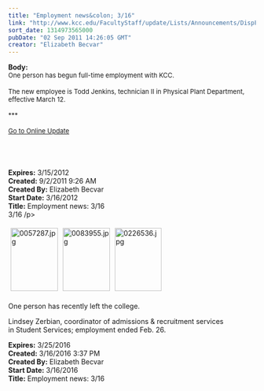 ```yaml
---
title: "Employment news&colon; 3/16"
link: "http://www.kcc.edu/FacultyStaff/update/Lists/Announcements/DispForm.aspx?ID=427"
sort_date: 1314973565000
pubDate: "02 Sep 2011 14:26:05 GMT"
creator: "Elizabeth Becvar"
---
```


<div><b>Body:</b> <div class="ExternalClass326F4F16384B4C9693AC7D030B3CDDC4">
<div><font size="2">One person has begun full-time employment with KCC.</font></div>
<div><font size="2"></font> </div>
<div><font size="2">The new employee is Todd Jenkins, technician II in Physical Plant Department, effective March 12.</font></div>
<div><font size="2"><br /></font><font size="2">***</font></div>
<div><font size="2"> </div>
<div></font><font size="2"><a href="/FacultyStaff/update/Pages/dailyupdate.aspx">Go to Online Update</a></font></div>
<div><font size="2"></font> </div>
<div><font size="2"></font> </div>
<div><font size="2"></font> </div>
<div> </div></div></div>
<div><b>Expires:</b> 3/15/2012</div>
<div><b>Created:</b> 9/2/2011 9:26 AM</div>
<div><b>Created By:</b> Elizabeth Becvar</div>
<div><b>Start Date:</b> 3/16/2012</div>
<div><b>Title:</b> Employment news: 3/16</div>
3/16 </div>
/p>
<p><img width="267" height="355" alt="0057287.jpg" src="/FacultyStaff/update/Documents/0057287.jpg" style="height:128px;margin:5px;width:96px" /><img width="312" height="415" alt="0083955.jpg" src="/FacultyStaff/update/Documents/0083955.jpg" style="height:128px;margin:5px;width:96px" /><img width="283" height="380" alt="0226536.jpg" src="/FacultyStaff/update/Documents/0226536.jpg" style="height:128px;margin:5px;width:95px" /><br /><br />One person has recently left the college.</p>
<p>Lindsey Zerbian, coordinator of admissions &amp; recruitment services in Student Services; employment ended Feb. 26.</p></div></div>
<div><b>Expires:</b> 3/25/2016</div>
<div><b>Created:</b> 3/16/2016 3:37 PM</div>
<div><b>Created By:</b> Elizabeth Becvar</div>
<div><b>Start Date:</b> 3/16/2016</div>
<div><b>Title:</b> ​Employment news: 3/16</div>
